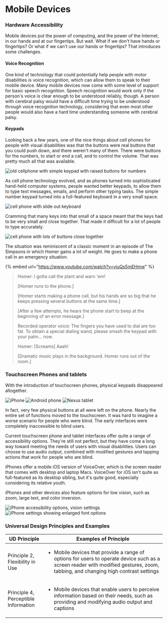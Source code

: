 # Mobile Devices

### Hardware Accessibility

Mobile devices put the power of computing, and the power of the Internet, in our hands and at our fingertips. But wait. What if we don't have hands or fingertips? Or what if we can't use our hands or fingertips? That introduces some challenges.

#### Voice Recognition

One kind of technology that could potentially help people with motor disabilities is voice recognition, which can allow them to speak to their mobile device. Many mobile devices now come with some level of support for basic speech recognition. Speech recognition would work only if the person's voice is clear enough to be understood reliably, though. A person with cerebral palsy would have a difficult time trying to be understood through voice recognition technology, considering that even most other people would also have a hard time understanding someone with cerebral palsy.

#### Keypads

Looking back a few years, one of the nice things about cell phones for people with visual disabilities was that the buttons were real buttons that you could push down, and there weren't many of them. There were buttons for the numbers, to start or end a call, and to control the volume. That was pretty much all that was available.&#x20;

![old cellphone with simple keypad with raised buttons for numbers](https://dequeuniversity.com/assets/images/accessibility_fundamentals/cell-phone-old-400.jpg)

As cell phone technology evolved, and as phones turned into sophisticated hand-held computer systems, people wanted better keypads, to allow them to type text messages, emails, and perform other typing tasks. The simple number keypad turned into a full-featured keyboard in a very small space.&#x20;

![cell phone with slide out keyboard](https://dequeuniversity.com/assets/images/accessibility_fundamentals/cell-phone-keyboard.jpg)

Cramming that many keys into that small of a space meant that the keys had to be very small and close together. That made it difficult for a lot of people to type accurately.&#x20;

![cell phone with lots of buttons close together](https://dequeuniversity.com/assets/images/accessibility_fundamentals/cell-phone-buttons.jpg)

The situation was reminiscent of a classic moment in an episode of The Simpsons in which Homer gains a lot of weight. He goes to make a phone call in an emergency situation.&#x20;

{% embed url="https://www.youtube.com/watch?v=vjuQs5mEHmw" %}



> Homer: I gotta call the plant and warn 'em!
>
> \[Homer runs to the phone.]
>
> \[Homer starts making a phone call, but his hands are so big that he keeps pressing several buttons at the same time.]
>
> \[After a few attempts, he hears the phone start to beep at the beginning of an error message.]
>
> Recorded operator voice: The fingers you have used to dial are too fat. To obtain a special dialing wand, please smash the keypad with your palm... now.
>
> Homer: \[Screams] Aaah!
>
> \[Dramatic music plays in the background. Homer runs out of the room.]



### Touchscreen Phones and tablets

With the introduction of touchscreen phones, physical keypads disappeared altogether.&#x20;

![iPhone](https://dequeuniversity.com/assets/images/accessibility_fundamentals/iphone.jpg) ![Android phone](https://dequeuniversity.com/assets/images/accessibility_fundamentals/android-348.jpg) ![Nexus tablet](https://dequeuniversity.com/assets/images/accessibility_fundamentals/nexus-348.jpg)

In fact, very few physical buttons at all were left on the phone. Nearly the entire set of functions moved to the touchscreen. It was hard to imagine a worse scenario for people who were blind. The early interfaces were completely inaccessible to blind users.&#x20;

Current touchscreen phone and tablet interfaces offer quite a range of accessibility options. They're still not perfect, but they have come a long way toward meeting the needs of users with visual disabilities. Users can choose to use audio output, combined with modified gestures and tapping actions that work for people who are blind.&#x20;

iPhones offer a mobile iOS version of VoiceOver, which is the screen reader that comes with desktop and laptop Macs. VoiceOver for iOS isn't quite as full-featured as its desktop sibling, but it's quite good, especially considering its relative youth.&#x20;

iPhones and other devices also feature options for low vision, such as zoom, large text, and color inversion.

![iPhone accessibility options, vision settings](https://dequeuniversity.com/assets/images/accessibility_fundamentals/iphone-accessibility1.jpg) ![iPhone settings showing enlarged font options](https://dequeuniversity.com/assets/images/accessibility_fundamentals/iphone-accessibility5.jpg)

### Universal Design Principles and Examples

| UD Principle                                    | Examples of Principle                                                                                                                                                                           |
| ----------------------------------------------- | ----------------------------------------------------------------------------------------------------------------------------------------------------------------------------------------------- |
| <p>Principle 2, <br>Flexibility in Use</p>      | <ul><li>Mobile devices that provide a range of options for users to operate device such as a screen reader with modified gestures, zoom, tabbing, and changing high contrast settings</li></ul> |
| <p>Principle 4, <br>Perceptible Information</p> | <ul><li>Mobile devices that enable users to perceive information based on their needs, such as providing and modifying audio output and captions</li></ul>                                      |
